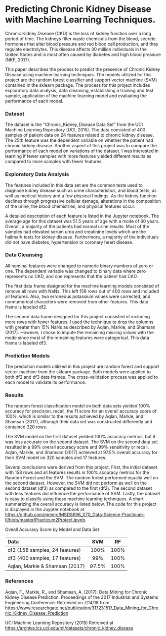 # Predicting Chronic Kidney Disease with Machine Learning Techniques.
Chronic Kidney Disease (CKD) is the loss of kidney function over a long period of time. The kidneys filter waste chemicals from the blood, secrete hormones that alter blood pressure and red blood cell production, and they regulate electrolytes. This disease affects 30 million individuals in the United States and is most often caused by diabetes and high blood pressure (NKF, 2017).

This paper describes the process to predict the presence of Chronic Kidney Disease using machine learning techniques. The models utilized for this project are the random forest classifier and support vector machine (SVM) contained in the sklearn package. The process for this project includes exploratory data analysis, data cleansing, establishing a training and test sample, application of the machine learning model and evaluating the performance of each model.

### Dataset
The dataset is the "Chronic_Kidney_Disease Data Set" from the UCI Machine Learning Repository (UCI, 2015). The data consisted of 400 samples of patient data on 24 features related to chronic kidney disease. The 25th feature was the dependent variable on whether the patient had chronic kidney disease. Another aspect of this project was to compare the performance of each model on variations of the dataset. I was interested in learning if fewer samples with more features yielded different results as compared to more samples with fewer features.

### Exploratory Data Analysis
The features included in this data set are the common tests used to diagnose kidney disease such as urine characteristics, and blood tests, as well as medical history and a few physical findings. As the kidney function declines through progressive cellular damage, alterations in the composition of the urine, the blood chemistries, and physical features occur.

A detailed description of each feature is listed in the Jupyter notebook.  The average age for this dataset was 51.5 years of age with a mode of 60 years.  Overall, a majority of the patients had normal urine results. Most of the samples had elevated serum urea and creatinine levels which are the hallmark tests for kidney disease.  Furthermore, a majority of the individuals did not have diabetes, hypertension or coronary heart disease.

### Data Cleansing
All nominal features were changed to numeric binary numbers of zero or one.  The dependent variable was changed to binary data where zero represents no CKD, and one represents that the patient had CKD.

The first data frame designed for the machine learning models consisted of remove all rows with NaNs.  This left 158 rows out of 400 rows and included all features.  Also, two erroneous potassium values were corrected, and nonnumerical characters were removed from other features.  This data frame is labeled df2. 

The second data frame designed for this project consisted of including more rows with fewer features.   I used the technique to drop the columns with greater than 15% NaNs as described by Aqlan, Markle, and Shamsan (2017). However, I chose to impute the remaining missing values with the mode since most of the remaining features were categorical.  This data frame is labeled df3.

### Prediction Models
The prediction models utilized in this project are random forest and support vector machine from the sklearn package.  Both models were applied to both df2 and df3 data frames.  The cross-validation process was applied to each model to validate its performance.

### Results
The random forest classification model on both data sets yielded 100% accuracy for precision, recall, the f1 score for an overall accuracy score of 100%, which is similar to the results achieved by Aqlan, Markle, and Shamsan (2017), although their data set was constructed differently and contained 320 rows.

The SVM model on the first dataset yielded 100% accuracy metrics, but it was less accurate on the second dataset. The SVM on the second data set resulted in a 99% overall accuracy score and 99% sensitivity or recall. Aqlan, Markle, and Shamsan (2017) achieved at 97.5% overall accuracy for their SVM model on 320 samples and 17 features.

Several conclusions were derived from this project. First, the initial dataset with 158 rows and all features results in 100% accuracy metrics for the Random Forest and the SVM. The random forest performed equally well on the second dataset. However, the SVM did not perform as well on the second dataset (df3) as compared to the first (df2). The second dataset with less features did influence the performance of SVM. Lastly, the dataset is easy to classify using these machine learning techniques.  A chart summarizing the overall accuracy is listed below.  The code for this project is displayed in the Juypter notebook at https://github.com/mmerc/MSDS696_X70_Data-Science-Practicum-II/blob/master/Practicum2Project.ipynb.

Oveall Accuracy Score by Model and Data Set

| Data | SVM | RF |
|:---|:---:|:---:|
| df2 (158 samples, 24 features) | 100% | 100% |
| df3 (400 samples, 17 features)| 99% | 100% |
| Aqlan, Markle & Shamsan (2017)|97.5%| 100% |

### References

Aqlan, F., Markle, R., and Shamsan, A. (2017).  Data Mining for Chronic Kidney Disease Prediction.  Proceedings of the 2017 Industrial and Systems Engineering Conference.  Retrieved on 7/14/18 from https://www.researchgate.net/publication/317231517_Data_Mining_for_Chronic_Kidney_Disease_Prediction

UCI Machine Learning Repository (2015) Retreived at https://archive.ics.uci.edu/ml/datasets/chronic_kidney_disease


